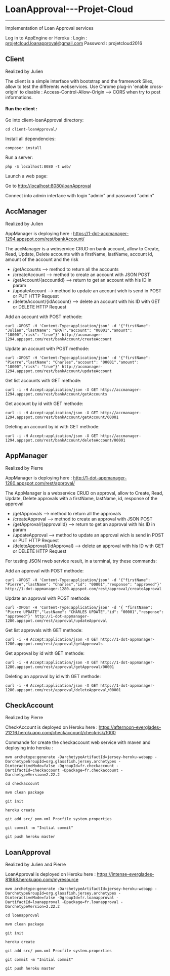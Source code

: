 # LoanApproval---Projet-Cloud
-------
Implementation of Loan Approval services 

Log in to AppEngine or Heroku : Login : projetcloud.loanapproval@gmail.com Password : projetcloud2016


## Client 

Realized by Julien

The client is a simple interface with bootstrap and the framework Silex, allow to test the differents webservices. 
Use Chrome plug-in 'enable cross-origin' to disable : Access-Control-Allow-Origin --> CORS when try to post informations.

#### Run the client :

Go into client-loanApproval directory:

    cd client-loanApproval/

Install all dependencies:

    composer install

Run a server:

    php -S localhost:8080 -t web/

Launch a web page:

Go to [http://localhost:8080/loanApproval](http://localhost:8080/loanApproval)

Connect into admin interface with login "admin" and password "admin"

## AccManager

Realized by Julien

AppManager is deploying here : https://1-dot-accmanager-1294.appspot.com/rest/bankAccount/

The accManager is a webservice CRUD on bank account, allow to Create, Read, Update, Delete accounts with a firstName, lastName, account id, amount of the account and the risk 

- /getAccounts --> method to return all the accounts
- /createAccount --> method to create an account with JSON POST
- /getAccount/{accountId} --> return to get an account with his ID in param
- /updateAccount --> method to update an account wich is send in POST or PUT HTTP Request
- /deleteAccount/{idAccount} --> delete an account with his ID with GET or DELETE HTTP Request

Add an account with POST methode:

    curl -XPOST -H 'Content-Type:application/json' -d '{"firstName": "Julien","lastName": "BRAT","account": "00001","amount": "10000","risk": "true"}' http://accmanager-1294.appspot.com/rest/bankAccount/createAccount

Update an account with POST methode:

    curl -XPOST -H 'Content-Type:application/json' -d '{"firstName": "Pierre","lastName": "Charles","account": "00001","amount": "10000","risk": "true"}' http://accmanager-1294.appspot.com/rest/bankAccount/updateAccount

 Get list accounts with GET methode:

    curl -i -H Accept:application/json -X GET http://accmanager-1294.appspot.com/rest/bankAccount/getAccounts

Get account by id with GET methode:

    curl -i -H Accept:application/json -X GET http://accmanager-1294.appspot.com/rest/bankAccount/getAccount/00001

Deleting an account by id with GET methode:

    curl -i -H Accept:application/json -X GET http://accmanager-1294.appspot.com/rest/bankAccount/deleteAccount/00001

## AppManager

Realized by Pierre

AppManager is deploying here : http://1-dot-appmanager-1280.appspot.com/rest/approval/

The AppManager is a webservice CRUD on approval, allow to Create, Read, Update, Delete approvals with a firstName, lastName, id, response of the approval 

- /getApprovals --> method to return all the approvals
- /createApproval --> method to create an approval with JSON POST
- /getApproval/{approvalId} --> return to get an approval with his ID in param
- /updateApproval --> method to update an approval wich is send in POST or PUT HTTP Request
- /deleteApproval/{idApproval} --> delete an approval with his ID with GET or DELETE HTTP Request

For testing JSON rweb service result, in a terminal, try these commands:

Add an approval with POST methode:

    curl -XPOST -H 'Content-Type:application/json' -d '{"firstName": "Pierre","lastName": "Charles","id": "00001","response": "approved"}' http://1-dot-appmanager-1280.appspot.com/rest/approval/createApproval

Update an approval with POST methode:

    curl -XPOST -H 'Content-Type:application/json' -d '{ "firstName": "Pierre UPDATE","lastName": "CHARLES UPDATE","id": "00001","response": "approved"}' http://1-dot-appmanager-1280.appspot.com/rest/approval/updateApproval

 Get list approvals with GET methode:

    curl -i -H Accept:application/json -X GET http://1-dot-appmanager-1280.appspot.com/rest/approval/getApprovals

Get approval by id with GET methode:

    curl -i -H Accept:application/json -X GET http://1-dot-appmanager-1280.appspot.com/rest/approval/getApproval/00001

Deleting an approval by id with GET methode:

    curl -i -H Accept:application/json -X GET http://1-dot-appmanager-1280.appspot.com/rest/approval/deleteApproval/00001


## CheckAccount

Realized by Pierre

CheckAccount is deployed on Heroku here : https://afternoon-everglades-21216.herokuapp.com/checkaccount/checkrisk/1000

Commande for create the checkaccount web service with maven and deploying into heroku :

    mvn archetype:generate -DarchetypeArtifactId=jersey-heroku-webapp -DarchetypeGroupId=org.glassfish.jersey.archetypes -DinteractiveMode=false -DgroupId=fr.checkaccount -DartifactId=checkaccount -Dpackage=fr.checkaccount -DarchetypeVersion=2.22.2

    cd checkaccount

    mvn clean package

    git init

    heroku create

    git add src/ pom.xml Procfile system.properties

    git commit -m "Initial commit"

    git push heroku master


## LoanApproval

Realized by Julien and Pierre

LoanApproval is deployed on Heroku here :  https://intense-everglades-81868.herokuapp.com/myresource

    mvn archetype:generate -DarchetypeArtifactId=jersey-heroku-webapp -DarchetypeGroupId=org.glassfish.jersey.archetypes -DinteractiveMode=false -DgroupId=fr.loanapproval -DartifactId=loanapproval -Dpackage=fr.loanapproval -DarchetypeVersion=2.22.2

    cd loanapproval

    mvn clean package

    git init

    heroku create

    git add src/ pom.xml Procfile system.properties

    git commit -m "Initial commit"

    git push heroku master


